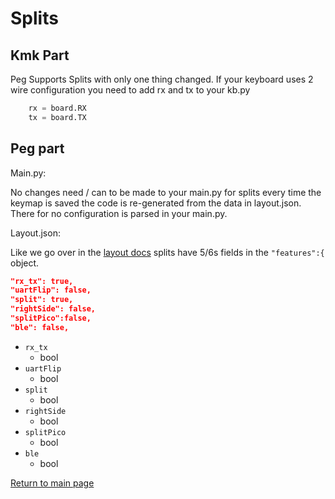 # Splits
## Kmk Part
Peg Supports Splits with only one thing changed. If your keyboard uses 2 wire configuration you need to add rx and tx to your kb.py
``` python 
    rx = board.RX
    tx = board.TX
```
## Peg part
Main.py:

No changes need / can to be made to your main.py for splits every time the keymap is saved the code is re-generated from the data in layout.json.
There for no configuration is parsed in your main.py.

 Layout.json:

 Like we go over in the [layout docs](./layout.md)
 splits have 5/6s fields in the `"features":{` object.
 ```json
"rx_tx": true,
"uartFlip": false,
"split": true,
"rightSide": false,
"splitPico":false,
"ble": false,
```
 * `rx_tx`
    * bool
 * `uartFlip`
    * bool
 * `split`
    * bool
 * `rightSide`
    * bool
 * `splitPico`
    * bool
 * `ble`
    * bool

[Return to main page](./README.md)